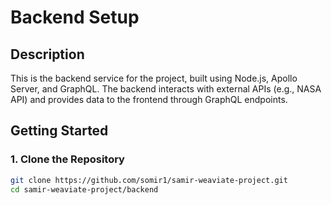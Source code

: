 # Backend Setup

## Description

This is the backend service for the project, built using Node.js, Apollo Server, and GraphQL. The backend interacts with external APIs (e.g., NASA API) and provides data to the frontend through GraphQL endpoints.

## Getting Started

### 1. Clone the Repository

```bash
git clone https://github.com/somir1/samir-weaviate-project.git
cd samir-weaviate-project/backend
```
